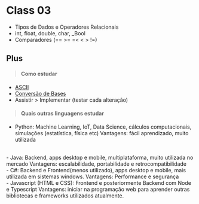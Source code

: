 # Class 03
- Tipos de Dados e Operadores Relacionais
- int, float, double, char, _Bool
- Comparadores (== >= =< < > !=)

## Plus
> #### Como estudar
- [ASCII](https://pt.wikipedia.org/wiki/ASCII)
- [Conversão de Bases](https://www.calculadoraonline.com.br/conversao-bases)
-  Assistir > Implementar (testar cada alteração)

> #### Quais outras linguagens estudar
- Python: Machine Learning, IoT, Data Science, cálculos computacionais, 
simulações (estatística, física etc)
Vantagens: fácil aprendizado, muito utilizada
<br>
- Java: Backend, apps desktop e mobile, multiplataforma, muito utilizada no mercado
Vantagens: escalabilidade, portabilidade e retrocompatibilidade
<br>
- C#: Backend e Frontend(menos utilizado), apps desktop e mobile, mais utilizada em sistemas windows.
Vantagens: Performance e segurança
<br>
- Javascript (HTML e CSS): Frontend e posteriormente Backend com Node e Typescript
Vantagens: iniciar na programação web para aprender outras bibliotecas e frameworks utilizados atualmente.